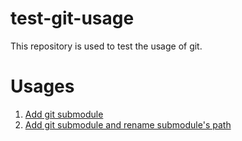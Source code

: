 # test-git-usage
This repository is used to test the usage of git.

# Usages
1. [Add git submodule](usages/add-submodule.md)
2. [Add git submodule and rename submodule's path](usages/add-and-rename-submodule-path.md)
